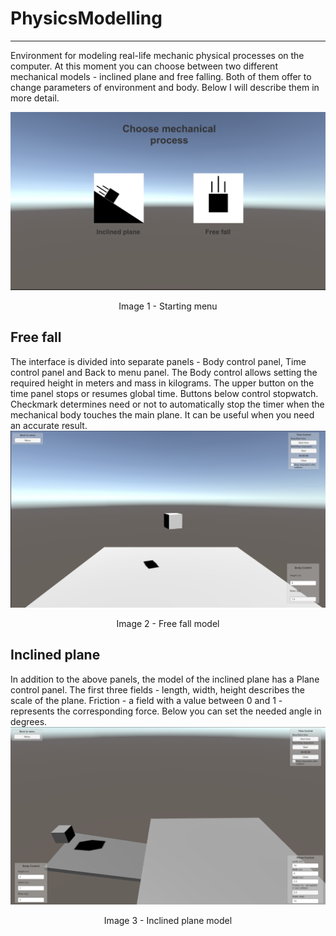 # PhysicsModelling
___

Environment for modeling real-life mechanic physical processes on the computer. At this moment you can choose between two different mechanical models - inclined plane and free falling. Both of them offer to change parameters of environment and body. Below I will describe them in more detail.

![Menu](/PhysicsModelling/Assets/Screenshots/menuScreen.png "Menu")
<Center>Image 1 - Starting menu</center>

## Free fall
The interface is divided into separate panels -  Body control panel, Time control panel and Back to menu panel. The Body control allows setting the required height in meters and mass in kilograms. The upper button on the time panel stops or resumes global time. Buttons below control stopwatch. Checkmark determines need or not to automatically stop the  timer when the mechanical body touches the main plane. It can be useful when you need an accurate result.
![Free fall](/PhysicsModelling/Assets/Screenshots/freeFallScreen.png "Free fall model")
<Center>Image 2 - Free fall model</center>

## Inclined plane
In addition to the above panels, the model of the inclined plane has a Plane control panel. The first three fields - length, width, height describes the scale of the plane. Friction - a field with a value between 0 and 1 - represents the corresponding force. Below you can set the needed angle in degrees.
![Inclined plane](/PhysicsModelling/Assets/Screenshots/inclinedPlaneScreen.png "Inclined plane model")
<Center>Image 3 - Inclined plane model</center>